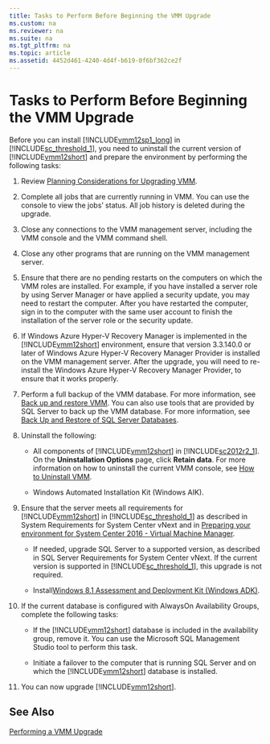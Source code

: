 ```yaml
---
title: Tasks to Perform Before Beginning the VMM Upgrade
ms.custom: na
ms.reviewer: na
ms.suite: na
ms.tgt_pltfrm: na
ms.topic: article
ms.assetid: 4452d461-4240-4d4f-b619-0f6bf362ce2f
---
```

# Tasks to Perform Before Beginning the VMM Upgrade
Before you can install [!INCLUDE[vmm12sp1_long](./Token/vmm12sp1_long_md.md)] in [!INCLUDE[sc_threshold_1](./Token/sc_threshold_1_md.md)], you need to uninstall the current version of [!INCLUDE[vmm12short](./Token/vmm12short_md.md)] and prepare the environment by performing the following tasks:

1.  Review [Planning Considerations for Upgrading VMM](./Planning-Considerations-for-Upgrading-VMM.md).

2.  Complete all jobs that are currently running in VMM. You can use the console to view the jobs’ status. All job history is deleted during the upgrade.

3.  Close any connections to the VMM management server, including the VMM console and the VMM command shell.

4.  Close any other programs that are running on the VMM management server.

5.  Ensure that there are no pending restarts on the computers on which the VMM roles are installed. For example, if you have installed a server role by using Server Manager or have applied a security update, you may need to restart the computer. After you have restarted the computer, sign in to the computer with the same user account to finish the installation of the server role or the security update.

6.  If Windows Azure Hyper\-V Recovery Manager is implemented in the [!INCLUDE[vmm12short](./Token/vmm12short_md.md)] environment, ensure that version 3.3.140.0 or later of Windows Azure Hyper\-V Recovery Manager Provider is installed on the VMM management server. After the upgrade, you will need to re\-install the Windows Azure Hyper\-V Recovery Manager Provider, to ensure that it works properly.

7.  Perform a full backup of the VMM database. For more information, see [Back up and restore VMM](./Back-up-and-restore-VMM.md). You can also use tools that are provided by SQL Server to back up the VMM database. For more information, see [Back Up and Restore of SQL Server Databases](http://technet.microsoft.com/library/ms187048.aspx).

8.  Uninstall the following:

    -   All components of [!INCLUDE[vmm12short](./Token/vmm12short_md.md)] in [!INCLUDE[sc2012r2_1](./Token/sc2012r2_1_md.md)]. On the **Uninstallation Options** page, click **Retain data**. For more information on how to uninstall the current VMM console, see [How to Uninstall VMM](./How-to-Uninstall-VMM.md).

    -   Windows Automated Installation Kit \(Windows AIK\).

9. Ensure that the server meets all requirements for [!INCLUDE[vmm12short](./Token/vmm12short_md.md)] in [!INCLUDE[sc_threshold_1](./Token/sc_threshold_1_md.md)] as described in System Requirements for System Center vNext and in [Preparing your environment for System Center 2016 - Virtual Machine Manager](./Preparing-your-environment-for-System-Center-2016---Virtual-Machine-Manager.md).

    -   If needed, upgrade SQL Server to a supported version, as described in SQL Server Requirements for System Center vNext. If the current version is supported in [!INCLUDE[sc_threshold_1](./Token/sc_threshold_1_md.md)], this upgrade is not required.

    -   Install[Windows 8.1 Assessment and Deployment Kit (Windows ADK)](http://www.microsoft.com/download/details.aspx?id=39982).

10. If the current database is configured with AlwaysOn Availability Groups, complete the following tasks:

    -   If the [!INCLUDE[vmm12short](./Token/vmm12short_md.md)] database is included in the availability group, remove it. You can use the Microsoft SQL Management Studio tool to perform this task.

    -   Initiate a failover to the computer that is running SQL Server and on which the [!INCLUDE[vmm12short](./Token/vmm12short_md.md)] database is installed.

11. You can now upgrade [!INCLUDE[vmm12short](./Token/vmm12short_md.md)].

## See Also
[Performing a VMM Upgrade](./Performing-a-VMM-Upgrade.md)


